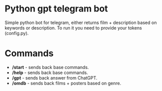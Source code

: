 # Python gpt telegram bot
Simple python bot for telegram, either returns film + description based on keywords or description.
To run it you need to provide your tokens (config.py).

# Commands
 - **/start** - sends back base commands.
 - **/help** - sends back base commands.
 - **/gpt** - sends back answer from ChatGPT.
 - **/omdb** - sends back films + posters based on genre.
